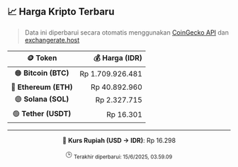 

<!-- HARGA_KRIPTO -->
## 📈 Harga Kripto Terbaru

> Data ini diperbarui secara otomatis menggunakan [CoinGecko API](https://www.coingecko.com/) dan [exchangerate.host](https://exchangerate.host/)

<div align="center">

| 🪙 Token | 💰 Harga (IDR) |
|:------:|---------------:|
| 🟠 **Bitcoin (BTC)**   | Rp 1.709.926.481 |
| 🔵 **Ethereum (ETH)**  | Rp 40.892.960 |
| 🟣 **Solana (SOL)**    | Rp 2.327.715 |
| 🟢 **Tether (USDT)**   | Rp 16.301 |

---

💱 **Kurs Rupiah (USD → IDR)**: Rp 16.298

🕒 <sub>Terakhir diperbarui: 15/6/2025, 03.59.09</sub>

</div>
<!-- /HARGA_KRIPTO -->